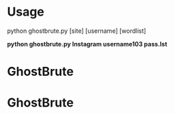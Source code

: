 # Usage
python ghostbrute.py [site] [username] [wordlist]

**python ghostbrute.py Instagram username103 pass.lst**
# GhostBrute
# GhostBrute
